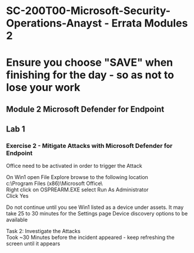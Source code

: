 # SC-200T00-Microsoft-Security-Operations-Anayst - Errata Modules 2<br>
# Ensure you choose "SAVE" when finishing for the day - so as not to lose your work<br>

## Module 2 Microsoft Defender for Endpoint<br>

## Lab 1<br>

### Exercise 2 - Mitigate Attacks with Microsoft Defender for Endpoint

Office need to be activated in order to trigger the Attack <br>

On Win1 open File Explore browse to the following location <br>
c:\Program Files (x86)\Microsoft Office\ <br>
Right click on OSPREARM.EXE select Run As Administrator <br>
Click Yes <br>

Do not continue until you see Win1 listed as a device under assets. It may take 25 to 30 minutes for the Settings page Device discovery options to be available <br>

Task 2: Investigate the Attacks <br>
Took ~30 Minutes before the incident appeared - keep refreshing the screen until it appears <br>

